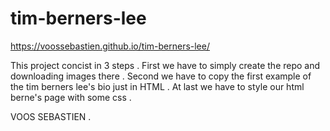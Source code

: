 # tim-berners-lee

https://voossebastien.github.io/tim-berners-lee/

This project concist in 3 steps . 
First we have to simply create the repo and downloading images there .
Second we have to copy the first example of the tim berners lee's bio just in HTML .
At last we have to style our html berne's page with some css . 

VOOS SEBASTIEN .
